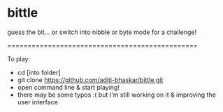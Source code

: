# bittle
guess the bit... or switch into nibble or byte mode for a challenge!

===============================================

To play:
  * cd [into folder]
  * git clone https://github.com/aditi-bhaskar/bittle.git
  * open command line & start playing!
  * there may be some typos :( but I'm still working on it & improving the user interface
